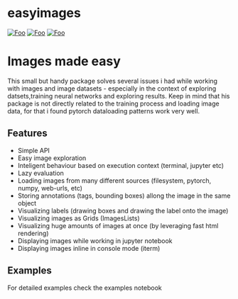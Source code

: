 
# easyimages

[![Foo](https://img.shields.io/pypi/v/easyimages.svg)](https://pypi.python.org/pypi/easyimages)
[![Foo](https://img.shields.io/travis/i008/easyimages.svg)](https://travis-ci.org/i008/easyimages)
[![Foo](https://pyup.io/repos/github/i008/easyimages/shield.svg)](https://pyup.io/repos/github/i008/easyimages/)


# Images made easy

This small but handy package solves several issues i had while working with images and image datasets - especially in the context
of exploring datsets,training neural networks and exploring results.
Keep in mind that  his package is not directly related to the training process and loading
image data, for that i found pytorch dataloading patterns work very well.


Features
--------
- Simple API
- Easy image exploration
- Inteligent behaviour based on execution context (terminal, jupyter etc)
- Lazy evaluation
- Loading images from many different sources (filesystem, pytorch, numpy, web-urls, etc)
- Storing annotations (tags, bounding boxes) allong the image in the same object
- Visualizing labels (drawing boxes and drawing the label onto the image)
- Visualizing images as Grids (ImagesLists)
- Visualizing huge amounts of images at once (by leveraging fast html rendering)
- Displaying images while working in jupyter notebook
- Displaying images inline in console mode (iterm)



Examples
--------

For detailed examples check the examples notebook



